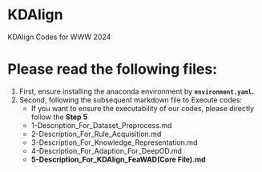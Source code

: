 # KDAlign
KDAlign Codes for WWW 2024

# Please read the following files:

1. First, ensure installing the anaconda environment by **`environment.yaml`.**
2. Second, following the subsequent markdown file to Execute codes:
   - If you want to ensure the executability of our codes, please directly follow the **Step 5**
   - 1-Description_For_Dataset_Preprocess.md
   - 2-Description_For_Rule_Acquisition.md
   - 3-Description_For_Knowledge_Representation.md
   - 4-Description_For_Adaption_For_DeepOD.md
   - **5-Description_For_KDAlign_FeaWAD(Core File).md**